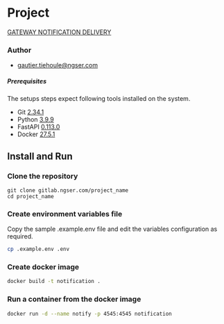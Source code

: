 # Project

[ GATEWAY NOTIFICATION DELIVERY ](https://project.com)

### Author

- gautier.tiehoule@ngser.com

##### Prerequisites

The setups steps expect following tools installed on the system.

- Git [2.34.1](https://git-scm.com)
- Python [3.9.9](https://ruby-doc.org)
- FastAPI [0.113.0](https://fastapi.tiangolo.com/)
- Docker [27.5.1](https://www.docker.com)

## Install and Run

### Clone the repository

```shell
git clone gitlab.ngser.com/project_name
cd project_name
```

### Create environment variables file

Copy the sample .example.env file and edit the variables configuration as required.

```bash
cp .example.env .env
```

### Create docker image

```bash
docker build -t notification .
```

### Run a container from the docker image

```bash
docker run -d --name notify -p 4545:4545 notification
```
